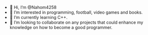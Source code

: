 - 👋 Hi, I’m @Nahom4258
- 👀 I’m interested in programming, football, video games and books.
- 🌱 I’m currently learning C++.
- 💞️ I’m looking to collaborate on any projects that could enhance my knowledge on how to become a good programmer.

<!---
Nahom4258/Nahom4258 is a ✨ special ✨ repository because its `README.md` (this file) appears on your GitHub profile.
You can click the Preview link to take a look at your changes.
--->
